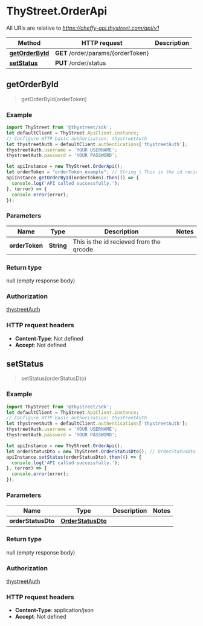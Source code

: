 # ThyStreet.OrderApi

All URIs are relative to *https://cheffy-api.thystreet.com/api/v1*

Method | HTTP request | Description
------------- | ------------- | -------------
[**getOrderById**](OrderApi.md#getOrderById) | **GET** /order/params/{orderToken} | 
[**setStatus**](OrderApi.md#setStatus) | **PUT** /order/status | 



## getOrderById

> getOrderById(orderToken)



### Example

```javascript
import ThyStreet from '@thystreet/sdk';
let defaultClient = ThyStreet.ApiClient.instance;
// Configure HTTP basic authorization: thystreetAuth
let thystreetAuth = defaultClient.authentications['thystreetAuth'];
thystreetAuth.username = 'YOUR USERNAME';
thystreetAuth.password = 'YOUR PASSWORD';

let apiInstance = new ThyStreet.OrderApi();
let orderToken = "orderToken_example"; // String | This is the id recieved from the qrcode
apiInstance.getOrderById(orderToken).then(() => {
  console.log('API called successfully.');
}, (error) => {
  console.error(error);
});

```

### Parameters


Name | Type | Description  | Notes
------------- | ------------- | ------------- | -------------
 **orderToken** | **String**| This is the id recieved from the qrcode | 

### Return type

null (empty response body)

### Authorization

[thystreetAuth](../README.md#thystreetAuth)

### HTTP request headers

- **Content-Type**: Not defined
- **Accept**: Not defined


## setStatus

> setStatus(orderStatusDto)



### Example

```javascript
import ThyStreet from '@thystreet/sdk';
let defaultClient = ThyStreet.ApiClient.instance;
// Configure HTTP basic authorization: thystreetAuth
let thystreetAuth = defaultClient.authentications['thystreetAuth'];
thystreetAuth.username = 'YOUR USERNAME';
thystreetAuth.password = 'YOUR PASSWORD';

let apiInstance = new ThyStreet.OrderApi();
let orderStatusDto = new ThyStreet.OrderStatusDto(); // OrderStatusDto | 
apiInstance.setStatus(orderStatusDto).then(() => {
  console.log('API called successfully.');
}, (error) => {
  console.error(error);
});

```

### Parameters


Name | Type | Description  | Notes
------------- | ------------- | ------------- | -------------
 **orderStatusDto** | [**OrderStatusDto**](OrderStatusDto.md)|  | 

### Return type

null (empty response body)

### Authorization

[thystreetAuth](../README.md#thystreetAuth)

### HTTP request headers

- **Content-Type**: application/json
- **Accept**: Not defined

